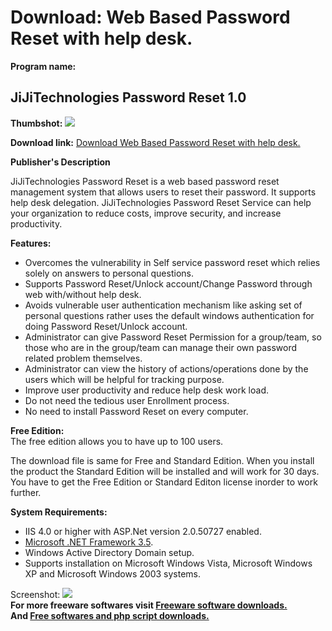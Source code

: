 # Download: Web Based Password Reset with help desk.

**Program name:**

## JiJiTechnologies Password Reset 1.0

  
**Thumbshot:** ![](http://www.freewarefiles.com/screenshot/jjtpassreset_md.jpg)   
  
**Download link:** [Download Web Based Password Reset with help desk.](http://freesoftwares.boysofts.com/JiJiTechnologies-Password-Reset_program_40746.html)  
  


**Publisher's Description**  
  


JiJiTechnologies Password Reset is a web based password reset management system that allows users to reset their password. It supports help desk delegation. JiJiTechnologies Password Reset Service can help your organization to reduce costs, improve security, and increase productivity. 

**Features:**

  * Overcomes the vulnerability in Self service password reset which relies solely on answers to personal questions. 
  * Supports Password Reset/Unlock account/Change Password through web with/without help desk. 
  * Avoids vulnerable user authentication mechanism like asking set of personal questions rather uses the default windows authentication for doing Password Reset/Unlock account. 
  * Administrator can give Password Reset Permission for a group/team, so those who are in the group/team can manage their own password related problem themselves. 
  * Administrator can view the history of actions/operations done by the users which will be helpful for tracking purpose. 
  * Improve user productivity and reduce help desk work load. 
  * Do not need the tedious user Enrollment process. 
  * No need to install Password Reset on every computer. 

**Free Edition:**  
The free edition allows you to have up to 100 users.

The download file is same for Free and Standard Edition. When you install the product the Standard Edition will be installed and will work for 30 days. You have to get the Free Edition or Standard Editon license inorder to work further. 

**System Requirements:**

  * IIS 4.0 or higher with ASP.Net version 2.0.50727 enabled. 
  * [Microsoft .NET Framework 3.5](http://www.freewarefiles.com/Microsoft-NET-Framework_program_31320.html). 
  * Windows Active Directory Domain setup. 
  * Supports installation on Microsoft Windows Vista, Microsoft Windows XP and Microsoft Windows 2003 systems. 

  
  
Screenshot: ![](http://www.freewarefiles.com/screenshot/jjtpassreset.jpg)   
**For more freeware softwares visit [Freeware software downloads.](http://freesoftwares.boysofts.com/)**   
**And [Free softwares and php script downloads.](http://www.boysofts.com/)**
